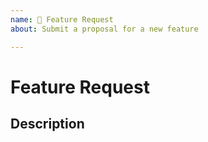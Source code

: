 ```yaml
---
name: 🚀 Feature Request
about: Submit a proposal for a new feature

---
```


# Feature Request

## Description
<!-- A clear and concise description of what the feature is. -->
